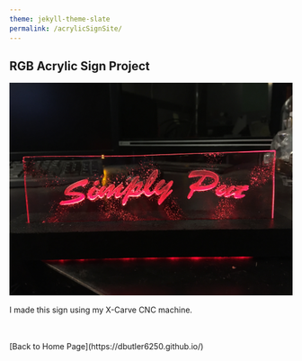 ```yaml
---
theme: jekyll-theme-slate
permalink: /acrylicSignSite/
---
```


## RGB Acrylic Sign Project

<p align="center">
	<img src="/../pictures/AcrylicSign/SimplyPut_LightedRed.jpg" width="1024" title="Acrylic Sign">
</p>

I made this sign using my X-Carve CNC machine.

<br>
<br>
[Back to Home Page](https://dbutler6250.github.io/)
<br>
